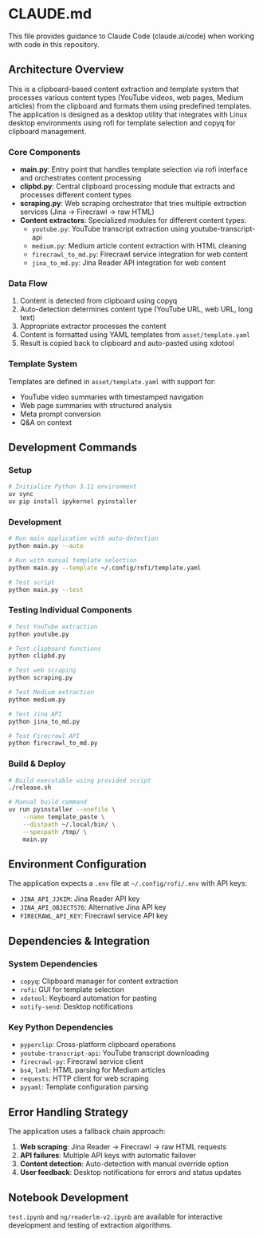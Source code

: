 # CLAUDE.md

This file provides guidance to Claude Code (claude.ai/code) when working with code in this repository.

## Architecture Overview

This is a clipboard-based content extraction and template system that processes various content types (YouTube videos, web pages, Medium articles) from the clipboard and formats them using predefined templates. The application is designed as a desktop utility that integrates with Linux desktop environments using rofi for template selection and copyq for clipboard management.

### Core Components

- **main.py**: Entry point that handles template selection via rofi interface and orchestrates content processing
- **clipbd.py**: Central clipboard processing module that extracts and processes different content types
- **scraping.py**: Web scraping orchestrator that tries multiple extraction services (Jina → Firecrawl → raw HTML)
- **Content extractors**: Specialized modules for different content types:
  - `youtube.py`: YouTube transcript extraction using youtube-transcript-api
  - `medium.py`: Medium article content extraction with HTML cleaning
  - `firecrawl_to_md.py`: Firecrawl service integration for web content
  - `jina_to_md.py`: Jina Reader API integration for web content

### Data Flow

1. Content is detected from clipboard using copyq
2. Auto-detection determines content type (YouTube URL, web URL, long text)
3. Appropriate extractor processes the content
4. Content is formatted using YAML templates from `asset/template.yaml`
5. Result is copied back to clipboard and auto-pasted using xdotool

### Template System

Templates are defined in `asset/template.yaml` with support for:
- YouTube video summaries with timestamped navigation
- Web page summaries with structured analysis
- Meta prompt conversion
- Q&A on context

## Development Commands

### Setup
```bash
# Initialize Python 3.11 environment
uv sync
uv pip install ipykernel pyinstaller
```

### Development
```bash
# Run main application with auto-detection
python main.py --auto

# Run with manual template selection
python main.py --template ~/.config/rofi/template.yaml

# Test script
python main.py --test
```

### Testing Individual Components
```bash
# Test YouTube extraction
python youtube.py

# Test clipboard functions
python clipbd.py

# Test web scraping
python scraping.py

# Test Medium extraction
python medium.py

# Test Jina API
python jina_to_md.py

# Test Firecrawl API
python firecrawl_to_md.py
```

### Build & Deploy
```bash
# Build executable using provided script
./release.sh

# Manual build command
uv run pyinstaller --onefile \
    --name template_paste \
    --distpath ~/.local/bin/ \
    --specpath /tmp/ \
    main.py
```

## Environment Configuration

The application expects a `.env` file at `~/.config/rofi/.env` with API keys:
- `JINA_API_JJKIM`: Jina Reader API key
- `JINA_API_OBJECTS76`: Alternative Jina API key  
- `FIRECRAWL_API_KEY`: Firecrawl service API key

## Dependencies & Integration

### System Dependencies
- `copyq`: Clipboard manager for content extraction
- `rofi`: GUI for template selection
- `xdotool`: Keyboard automation for pasting
- `notify-send`: Desktop notifications

### Key Python Dependencies
- `pyperclip`: Cross-platform clipboard operations
- `youtube-transcript-api`: YouTube transcript downloading
- `firecrawl-py`: Firecrawl service client
- `bs4`, `lxml`: HTML parsing for Medium articles
- `requests`: HTTP client for web scraping
- `pyyaml`: Template configuration parsing

## Error Handling Strategy

The application uses a fallback chain approach:
1. **Web scraping**: Jina Reader → Firecrawl → raw HTML requests
2. **API failures**: Multiple API keys with automatic failover
3. **Content detection**: Auto-detection with manual override option
4. **User feedback**: Desktop notifications for errors and status updates

## Notebook Development

`test.ipynb` and `ng/readerlm-v2.ipynb` are available for interactive development and testing of extraction algorithms.